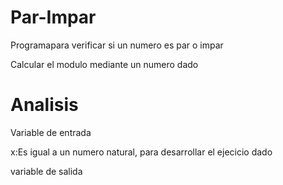 # Par-Impar

Programapara verificar si un numero es par o impar 

Calcular el modulo mediante un numero dado

# Analisis

Variable de entrada

x:Es igual a un numero natural, para desarrollar el ejecicio dado

variable de salida
